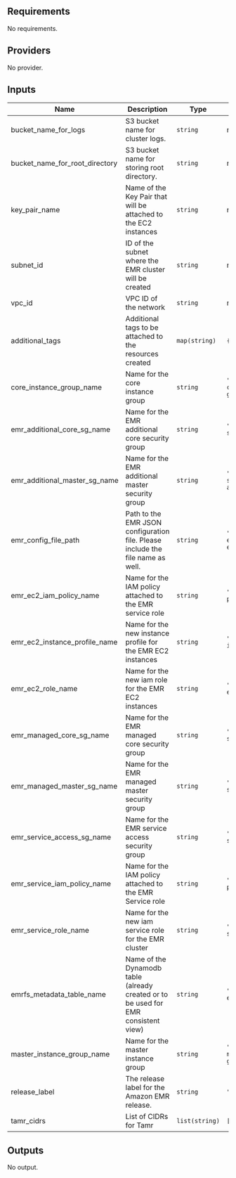 <!-- BEGINNING OF PRE-COMMIT-TERRAFORM DOCS HOOK -->
## Requirements

No requirements.

## Providers

No provider.

## Inputs

| Name | Description | Type | Default | Required |
|------|-------------|------|---------|:--------:|
| bucket\_name\_for\_logs | S3 bucket name for cluster logs. | `string` | n/a | yes |
| bucket\_name\_for\_root\_directory | S3 bucket name for storing root directory. | `string` | n/a | yes |
| key\_pair\_name | Name of the Key Pair that will be attached to the EC2 instances | `string` | n/a | yes |
| subnet\_id | ID of the subnet where the EMR cluster will be created | `string` | n/a | yes |
| vpc\_id | VPC ID of the network | `string` | n/a | yes |
| additional\_tags | Additional tags to be attached to the resources created | `map(string)` | `{}` | no |
| core\_instance\_group\_name | Name for the core instance group | `string` | `"tamr-ephem-spark-core-instance-group"` | no |
| emr\_additional\_core\_sg\_name | Name for the EMR additional core security group | `string` | `"tamr-ephem-spark-sg-core-additional"` | no |
| emr\_additional\_master\_sg\_name | Name for the EMR additional master security group | `string` | `"tamr-ephem-spark-sg-master-additional"` | no |
| emr\_config\_file\_path | Path to the EMR JSON configuration file. Please include the file name as well. | `string` | `"../../modules/aws-emr-emrfs/config.json"` | no |
| emr\_ec2\_iam\_policy\_name | Name for the IAM policy attached to the EMR service role | `string` | `"tamr-ephem-spark-policy-ec2"` | no |
| emr\_ec2\_instance\_profile\_name | Name for the new instance profile for the EMR EC2 instances | `string` | `"tamr-ephem-spark-instance-profile"` | no |
| emr\_ec2\_role\_name | Name for the new iam role for the EMR EC2 instances | `string` | `"tamr-ephem-spark-ec2-role"` | no |
| emr\_managed\_core\_sg\_name | Name for the EMR managed core security group | `string` | `"tamr-ephem-spark-sg-core"` | no |
| emr\_managed\_master\_sg\_name | Name for the EMR managed master security group | `string` | `"tamr-ephem-spark-sg-master"` | no |
| emr\_service\_access\_sg\_name | Name for the EMR service access security group | `string` | `"tamr-ephem-spark-sg-service-access"` | no |
| emr\_service\_iam\_policy\_name | Name for the IAM policy attached to the EMR Service role | `string` | `"tamr-ephem-spark-policy-service"` | no |
| emr\_service\_role\_name | Name for the new iam service role for the EMR cluster | `string` | `"tamr-ephem-spark-service-role"` | no |
| emrfs\_metadata\_table\_name | Name of the Dynamodb table (already created or to be used for EMR consistent view) | `string` | `"tamr-ephem-spark-emrfs-metadata"` | no |
| master\_instance\_group\_name | Name for the master instance group | `string` | `"tamr-ephem-spark-master-instance-group"` | no |
| release\_label | The release label for the Amazon EMR release. | `string` | `"emr-5.29.0"` | no |
| tamr\_cidrs | List of CIDRs for Tamr | `list(string)` | `[]` | no |

## Outputs

No output.

<!-- END OF PRE-COMMIT-TERRAFORM DOCS HOOK -->
